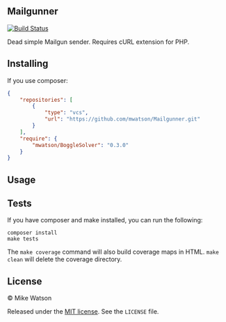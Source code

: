 Mailgunner
----

[![Build Status](https://travis-ci.org/mwatson/BoggleSolver.svg?branch=master)](https://travis-ci.org/mwatson/BoggleSolver)

Dead simple Mailgun sender. Requires cURL extension for PHP.

## Installing

If you use composer:

```json
{
    "repositories": [
        {
            "type": "vcs",
            "url": "https://github.com/mwatson/Mailgunner.git"
        }
    ],
    "require": {
        "mwatson/BoggleSolver": "0.3.0"
    }
}
```

## Usage


## Tests

If you have composer and make installed, you can run the following:

```
composer install
make tests
```

The `make coverage` command will also build coverage maps in HTML. `make clean` 
will delete the coverage directory.

## License

&copy; Mike Watson

Released under the [MIT license](http://opensource.org/licenses/MIT). See the 
`LICENSE` file.
